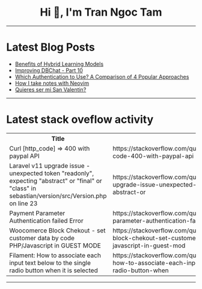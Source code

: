 <h1 align="center">Hi 👋, I'm Tran Ngoc Tam</h1>

---

# Latest Blog Posts 
<!-- BLOG-POST-LIST:START -->
- [Benefits of Hybrid Learning Models](https://dev.to/growkon21/benefits-of-hybrid-learning-models-4gle)
- [Improving DBChat - Part 10](https://dev.to/shrsv/improving-dbchat-part-10-3cff)
- [Which Authentication to Use? A Comparison of 4 Popular Approaches](https://dev.to/leapcell/which-authentication-to-use-a-comparison-of-4-popular-approaches-24jc)
- [How I take notes with Neovim](https://dev.to/kurealnum/how-i-take-notes-with-neovim-9dd)
- [Quieres ser mi San Valentin?](https://dev.to/jonas_merchan_24ad34/quieres-ser-mi-san-valentin-2a2e)
<!-- BLOG-POST-LIST:END -->

---

# Latest stack oveflow activity
<table>
  <tr><th>Title</th><th>Link</th></tr>
  <!-- STACKOVERFLOW:START --><tr><td>Curl [http_code] =&gt; 400 with paypal API</td><td>https://stackoverflow.com/questions/79412709/curl-http-code-400-with-paypal-api</td></tr><tr><td>Laravel v11 upgrade issue - unexpected token &quot;readonly&quot;, expecting &quot;abstract&quot; or &quot;final&quot; or &quot;class&quot; in sebastian/version/src/Version.php on line 23</td><td>https://stackoverflow.com/questions/79412692/laravel-v11-upgrade-issue-unexpected-token-readonly-expecting-abstract-or</td></tr><tr><td>Payment Parameter Authentication failed Error</td><td>https://stackoverflow.com/questions/79412516/payment-parameter-authentication-failed-error</td></tr><tr><td>Woocomerce Block Chekout - set customer data by code PHP/Javascript in GUEST MODE</td><td>https://stackoverflow.com/questions/79412453/woocomerce-block-chekout-set-customer-data-by-code-php-javascript-in-guest-mod</td></tr><tr><td>Filament: How to associate each input text below to the single radio button when it is selected</td><td>https://stackoverflow.com/questions/79412408/filament-how-to-associate-each-input-text-below-to-the-single-radio-button-when</td></tr><!-- STACKOVERFLOW:END -->
</table>

---


